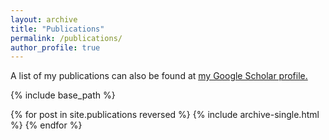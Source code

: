 ```yaml
---
layout: archive
title: "Publications"
permalink: /publications/
author_profile: true
---
```


A list of my publications can also be found at <u><a href="{{author.googlescholar}}">my Google Scholar profile</a>.</u>

<!--- 
{% if author.googlescholar %}
  A list of works can also be found at <u><a href="{{author.googlescholar}}">my Google Scholar profile</a>.</u>
{% endif %}
-->

{% include base_path %}

{% for post in site.publications reversed %}
  {% include archive-single.html %}
{% endfor %}
